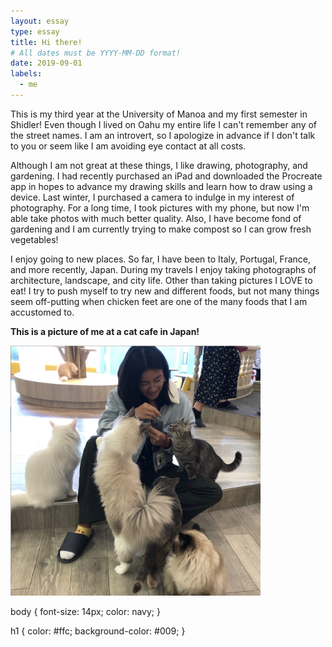 ```yaml
---
layout: essay
type: essay
title: Hi there!
# All dates must be YYYY-MM-DD format!
date: 2019-09-01
labels:
  - me
---
```


This is my third year at the University of Manoa and my first semester in Shidler! Even though I lived on Oahu my entire life I can't remember any of the street names. I am an introvert, so I apologize in advance if I don't talk to you or seem like I am avoiding eye contact at all costs. 

Although I am not great at these things, I like drawing, photography, and gardening. I had recently purchased an iPad and downloaded the Procreate app in hopes to advance my drawing skills and learn how to draw using a device. Last winter, I purchased a camera to indulge in my interest of photography. For a long time, I took pictures with my phone, but now I'm able take photos with much better quality. Also, I have become fond of gardening and I am currently trying to make compost so I can grow fresh vegetables!

I enjoy going to new places. So far, I have been to Italy, Portugal, France, and more recently, Japan. During my travels I enjoy taking photographs of architecture, landscape, and city life. Other than taking pictures I LOVE to eat! I try to push myself to try new and different foods, but not many things seem off-putting when chicken feet are one of the many foods that I am accustomed to.

**This is a picture of me at a cat cafe in Japan!**

<img src="images/catcafe.png" width="400" height="400">

body {
    font-size: 14px;
    color: navy;
}

h1 {
    color: #ffc;
    background-color: #009;
}
